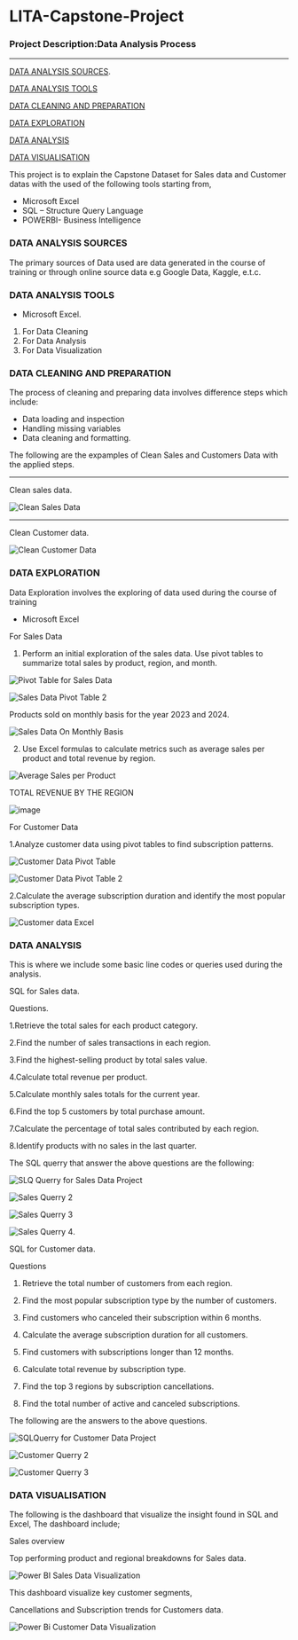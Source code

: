 # LITA-Capstone-Project

### Project Description:Data Analysis Process
---
[DATA ANALYSIS SOURCES](#data-analysis-sources).


[DATA ANALYSIS TOOLS](#data-analysis-tools)


[DATA CLEANING AND PREPARATION](#data-cleaning-and-preparation)


[DATA EXPLORATION](#data-exploration) 


[DATA ANALYSIS](#data-analysis)

[DATA VISUALISATION](#data-visualisation)

 This project is to explain the Capstone Dataset for Sales data and Customer datas with the used of the following tools starting from,
*	Microsoft  Excel
*	SQL – Structure Query Language
*	POWERBI-  Business Intelligence

### DATA ANALYSIS SOURCES
The primary sources of Data used are data generated in the course of training or through online source data e.g Google Data, Kaggle, e.t.c.

### DATA ANALYSIS TOOLS
- 	Microsoft Excel.
1. For  Data Cleaning
2. For Data Analysis
3. For Data Visualization

### DATA CLEANING AND PREPARATION
The process of cleaning and preparing data involves difference steps which include:
- 	Data loading and inspection
-  Handling missing variables
- 	Data cleaning and formatting.

The following are the expamples of Clean Sales and Customers Data with the applied steps.

---

Clean sales data.

![Clean Sales Data](https://github.com/user-attachments/assets/dfbf6804-f76d-4bd0-99c2-7ddb9b54535a)

----
Clean Customer data.

![Clean Customer Data](https://github.com/user-attachments/assets/bd8f85bb-93cb-4e53-83f1-f97811427b0a)


### DATA EXPLORATION 
Data Exploration involves the exploring of data used during the course of training
*	Microsoft  Excel
  
 For Sales Data
 1. Perform an initial exploration of the sales data. Use pivot tables to summarize total sales by product, region, and month.

 
 ![Pivot Table for Sales Data](https://github.com/user-attachments/assets/1f7d3865-60eb-4f14-84cb-ce9d18cfd461)


![Sales Data Pivot Table 2](https://github.com/user-attachments/assets/4a380d61-76e9-4b15-ac12-5926279e7c02)


Products sold  on monthly basis for the year 2023 and 2024.

![Sales Data On Monthly Basis](https://github.com/user-attachments/assets/7ab69a94-1b11-4a58-9bfe-e29c99b2a0cc)


2. Use Excel formulas to calculate metrics such as average sales per product and total revenue by region.


![Average Sales per Product](https://github.com/user-attachments/assets/31aac6a0-732c-4420-8aac-304b09d6dad3)


TOTAL REVENUE BY THE REGION	

![image](https://github.com/user-attachments/assets/50a53c2f-ef71-4dc0-a87b-29c4611cd095)


For Customer Data

1.Analyze customer data using pivot tables to find subscription patterns.


![Customer Data Pivot Table](https://github.com/user-attachments/assets/056fb43e-6075-4e18-bf47-4928c4a9b7b6)

![Customer Data Pivot Table 2](https://github.com/user-attachments/assets/b290dd59-bd08-462f-894e-dffea85c0618)


2.Calculate the average subscription duration and identify the most popular subscription types.


![Customer data Excel](https://github.com/user-attachments/assets/9495a35c-c8de-4c7d-9dc0-37f50f167c20)


 ### DATA ANALYSIS
 This is where we include some basic line codes or queries used during the analysis.
 
  SQL for Sales data.
  
Questions.

1.Retrieve the total sales for each product category.

2.Find the number of sales transactions in each region.

3.Find the highest-selling product by total sales value.

4.Calculate total revenue per product.

5.Calculate monthly sales totals for the current year.
 
6.Find the top 5 customers by total purchase amount.
 
7.Calculate the percentage of total sales contributed by each region.
 
8.Identify products with no sales in the last quarter.



   
The SQL querry that answer the above questions are the following:


![SLQ Querry for Sales Data Project](https://github.com/user-attachments/assets/1da77c8d-cc19-4318-91bd-832435fdfc3e)


![Sales Querry 2](https://github.com/user-attachments/assets/e4760cae-2af7-41ae-a990-beace289291e)


![Sales Querry 3](https://github.com/user-attachments/assets/82e1c8d5-e91a-4908-bf3a-3ba5c9ae15ec)


![Sales Querry 4](https://github.com/user-attachments/assets/9aac8730-ab05-499f-af0c-0ca6674dace6).


SQL for Customer data.

Questions

1. Retrieve the total number of customers from each region.
 
2. Find the most popular subscription type by the number of customers.
  
3. Find customers who canceled their subscription within 6 months.
 
4. Calculate the average subscription duration for all customers.
 
5. Find customers with subscriptions longer than 12 months.
 
6. Calculate total revenue by subscription type.
 
7. Find the top 3 regions by subscription cancellations.
 
8. Find the total number of active and canceled subscriptions.


The following are the answers to the above questions.


![SQLQuerry for Customer Data Project](https://github.com/user-attachments/assets/269f522f-a952-4e87-8b79-adbcd8e53005)


![Customer Querry 2](https://github.com/user-attachments/assets/f77fb2b1-dbaa-45ad-937a-023e5ad7694a)



![Customer Querry 3](https://github.com/user-attachments/assets/b8b7ef98-1f99-49ae-9174-df5e241e4d5d)


### DATA VISUALISATION

The following is the dashboard that visualize the insight found in SQL and Excel,
The dashboard include;

Sales overview


Top performing product and regional breakdowns for Sales data.




![Power BI Sales Data Visualization](https://github.com/user-attachments/assets/07f1d168-fc49-49bd-b3a0-ce43c3e53f0d)

This dashboard visualize key customer segments,

Cancellations and Subscription trends for Customers data.

![Power Bi Customer Data Visualization](https://github.com/user-attachments/assets/ad86b3fd-f7ee-4318-b0d8-13b744665295)




